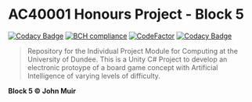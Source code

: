 # AC40001 Honours Project - Block 5
[![Codacy Badge](https://api.codacy.com/project/badge/Grade/1fd1e2f36e7742919ea6837c8d107104)](https://app.codacy.com/app/sean.stewart1310/AC40001-Honours-Project?utm_source=github.com&utm_medium=referral&utm_content=seanst13/AC40001-Honours-Project&utm_campaign=badger)
[![BCH compliance](https://bettercodehub.com/edge/badge/seanst13/AC40001-Honours-Project?branch=master)](https://bettercodehub.com/)
[![CodeFactor](https://www.codefactor.io/repository/github/seanst13/ac40001-honours-project/badge)](https://www.codefactor.io/repository/github/seanst13/ac40001-honours-project)
[![Codacy Badge](https://api.codacy.com/project/badge/Grade/f918fe8c36b04c49b358d14886af0fef)](https://www.codacy.com/app/sean.stewart1310/AC40001-Honours-Project?utm_source=github.com&amp;utm_medium=referral&amp;utm_content=seanst13/AC40001-Honours-Project&amp;utm_campaign=Badge_Grade)

> Repository for the Individual Project Module for Computing at the University of Dundee. This is a Unity C# Project to develop an electronic protoype of a board game concept with Artificial Intelligence of varying levels of difficulty.  

**Block 5 © John Muir**
